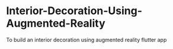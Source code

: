 # Interior-Decoration-Using-Augmented-Reality
To build an interior decoration using augmented reality flutter app  
